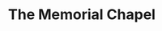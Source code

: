 ---
  title: The Memorial Chapel
  description: The ‘new’ College Chapel completed in 1956.
  latitude: -26.173131
  longitude: 28.076051
  cards:
    - poi-023-card-001.md
    - poi-023-card-002.md
    - poi-023-card-003.md
    - poi-023-card-004.md
    - poi-023-card-005.md
    - poi-023-card-006.md
  themes:
    - Marist Brothers' History
    - Brothers today at Sacred Heart
    - Champagnat
    - Alumni
    - Grounds and Buildings
---